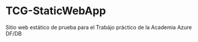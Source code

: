 # TCG-StaticWebApp
Sitio web estático de prueba para el Trabájo práctico de la Academia Azure DF/DB
